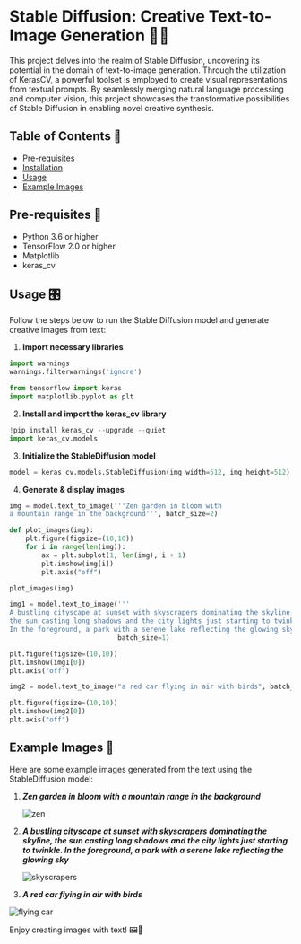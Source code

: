 # Stable Diffusion: Creative Text-to-Image Generation 🎨🔠

This project delves into the realm of Stable Diffusion, uncovering its potential in the domain of text-to-image generation. 
Through the utilization of KerasCV, a powerful toolset is employed to create visual representations from textual prompts. 
By seamlessly merging natural language processing and computer vision, this project showcases the transformative 
possibilities of Stable Diffusion in enabling novel creative synthesis. 

## Table of Contents 📑

- [Pre-requisites](#pre-requisites)
- [Installation](#installation)
- [Usage](#usage)
- [Example Images](#example-images)

## Pre-requisites 🧩

- Python 3.6 or higher
- TensorFlow 2.0 or higher
- Matplotlib
- keras_cv

## Usage 🎛️

Follow the steps below to run the Stable Diffusion model and generate creative images from text:

1. **Import necessary libraries**
```python
import warnings
warnings.filterwarnings('ignore')

from tensorflow import keras
import matplotlib.pyplot as plt
```
2. **Install and import the keras_cv library**
```python
!pip install keras_cv --upgrade --quiet
import keras_cv.models
```
3. **Initialize the StableDiffusion model**
```python
model = keras_cv.models.StableDiffusion(img_width=512, img_height=512)
```
4. **Generate & display images**
```python
img = model.text_to_image('''Zen garden in bloom with
a mountain range in the background''', batch_size=2)

def plot_images(img):
    plt.figure(figsize=(10,10))
    for i in range(len(img)):
        ax = plt.subplot(1, len(img), i + 1)
        plt.imshow(img[i])
        plt.axis("off")

plot_images(img)

img1 = model.text_to_image('''
A bustling cityscape at sunset with skyscrapers dominating the skyline,
the sun casting long shadows and the city lights just starting to twinkle.
In the foreground, a park with a serene lake reflecting the glowing sky''',
                           batch_size=1)

plt.figure(figsize=(10,10))
plt.imshow(img1[0])
plt.axis("off")

img2 = model.text_to_image("a red car flying in air with birds", batch_size=1)

plt.figure(figsize=(10,10))
plt.imshow(img2[0])
plt.axis("off")
```

## Example Images 🌄

Here are some example images generated from the text using the StableDiffusion model:

1. **_Zen garden in bloom with a mountain range in the background_**

   ![zen](https://github.com/Aditya-NeuralNetNinja/Flagship-Projects/assets/108260519/09e86163-35eb-4ced-ac57-b6f0271ea3d4)
   
   
2. **_A bustling cityscape at sunset with skyscrapers dominating the skyline, the sun casting long shadows and the city lights just starting to twinkle. In the foreground, a park with a serene lake reflecting the glowing sky_**
  
   ![skyscrapers](https://github.com/Aditya-NeuralNetNinja/Flagship-Projects/assets/108260519/0033bb48-3230-45fe-8e8f-8dcdf6b5266c)

    

3. **_A red car flying in air with birds_**

  ![flying car](https://github.com/Aditya-NeuralNetNinja/Flagship-Projects/assets/108260519/fff58441-7962-48b9-a01d-28993e39de39)

  

Enjoy creating images with text! 🖼️🎉
